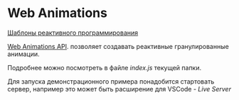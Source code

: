 # Web Animations

[Шаблоны реактивного программирования](../README.md)

[Web Animations API](https://developer.mozilla.org/en-US/docs/Web/API/Web_Animations_API). позволяет создавать реактивные гранулированные анимации.

Подробнее можно посмотреть в файле _index.js_ текущей папки.

Для запуска демонстрационного примера понадобится стартовать сервер, например это может быть расширение для VSCode - _Live Server_

